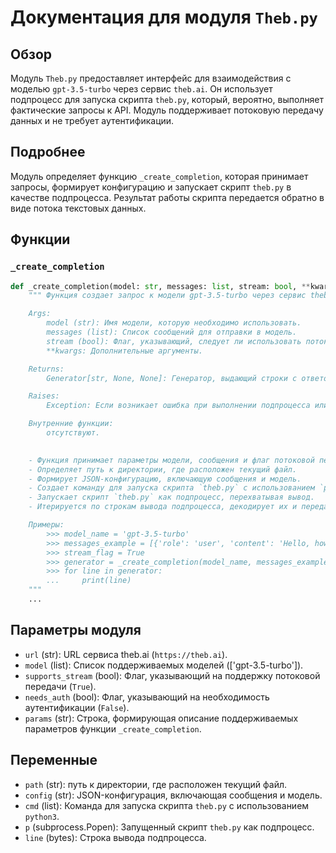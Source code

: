 # Документация для модуля `Theb.py`

## Обзор

Модуль `Theb.py` предоставляет интерфейс для взаимодействия с моделью `gpt-3.5-turbo` через сервис `theb.ai`. Он использует подпроцесс для запуска скрипта `theb.py`, который, вероятно, выполняет фактические запросы к API. Модуль поддерживает потоковую передачу данных и не требует аутентификации.

## Подробнее

Модуль определяет функцию `_create_completion`, которая принимает запросы, формирует конфигурацию и запускает скрипт `theb.py` в качестве подпроцесса. Результат работы скрипта передается обратно в виде потока текстовых данных.

## Функции

### `_create_completion`

```python
def _create_completion(model: str, messages: list, stream: bool, **kwargs):
    """ Функция создает запрос к модели gpt-3.5-turbo через сервис theb.ai и возвращает результат.

    Args:
        model (str): Имя модели, которую необходимо использовать.
        messages (list): Список сообщений для отправки в модель.
        stream (bool): Флаг, указывающий, следует ли использовать потоковую передачу данных.
        **kwargs: Дополнительные аргументы.

    Returns:
        Generator[str, None, None]: Генератор, выдающий строки с ответом от API theb.ai.

    Raises:
        Exception: Если возникает ошибка при выполнении подпроцесса или обработке данных.

    Внутренние функции:
        отсутствуют.

    
    - Функция принимает параметры модели, сообщения и флаг потоковой передачи.
    - Определяет путь к директории, где расположен текущий файл.
    - Формирует JSON-конфигурацию, включающую сообщения и модель.
    - Создает команду для запуска скрипта `theb.py` с использованием `python3`.
    - Запускает скрипт `theb.py` как подпроцесс, перехватывая вывод.
    - Итерируется по строкам вывода подпроцесса, декодирует их и передает в качестве результата через `yield`.

    Примеры:
        >>> model_name = 'gpt-3.5-turbo'
        >>> messages_example = [{'role': 'user', 'content': 'Hello, how are you?'}]
        >>> stream_flag = True
        >>> generator = _create_completion(model_name, messages_example, stream_flag)
        >>> for line in generator:
        ...     print(line)
    """
    ...
```

## Параметры модуля

-   `url` (str): URL сервиса theb.ai (`https://theb.ai`).
-   `model` (list): Список поддерживаемых моделей (['gpt-3.5-turbo']).
-   `supports_stream` (bool): Флаг, указывающий на поддержку потоковой передачи (`True`).
-   `needs_auth` (bool): Флаг, указывающий на необходимость аутентификации (`False`).
-   `params` (str): Строка, формирующая описание поддерживаемых параметров функции `_create_completion`.

## Переменные

-   `path` (str): путь к директории, где расположен текущий файл.
-   `config` (str):  JSON-конфигурация, включающая сообщения и модель.
-   `cmd` (list):  Команда для запуска скрипта `theb.py` с использованием `python3`.
-   `p` (subprocess.Popen):  Запущенный скрипт `theb.py` как подпроцесс.
-   `line` (bytes):  Строка вывода подпроцесса.